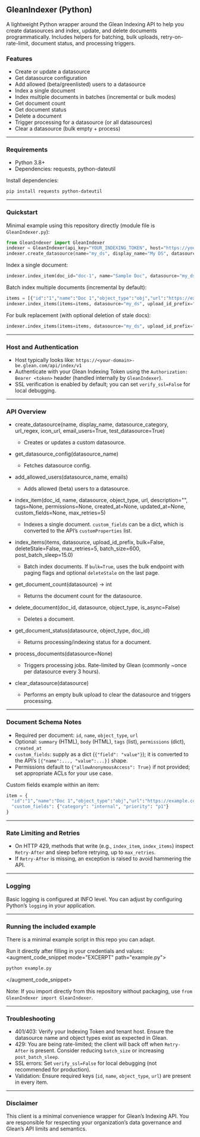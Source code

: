 ## GleanIndexer (Python)

A lightweight Python wrapper around the Glean Indexing API to help you create datasources and index, update, and delete documents programmatically. Includes helpers for batching, bulk uploads, retry-on-rate-limit, document status, and processing triggers.

### Features
- Create or update a datasource
- Get datasource configuration
- Add allowed (beta/greenlisted) users to a datasource
- Index a single document
- Index multiple documents in batches (incremental or bulk modes)
- Get document count
- Get document status
- Delete a document
- Trigger processing for a datasource (or all datasources)
- Clear a datasource (bulk empty + process)

---

### Requirements
- Python 3.8+
- Dependencies: requests, python-dateutil

Install dependencies:
````bash
pip install requests python-dateutil
````
---

### Quickstart

Minimal example using this repository directly (module file is `GleanIndexer.py`):
````python
from GleanIndexer import GleanIndexer
indexer = GleanIndexer(api_key="YOUR_INDEXING_TOKEN", host="https://your-domain-be.glean.com/api/index/v1")
indexer.create_datasource(name="my_ds", display_name="My DS", datasource_category="CRM", url_regex=r"https://example\\.com/.*", icon_url="https://example.com/icon.png")
````

Index a single document:
````python
indexer.index_item(doc_id="doc-1", name="Sample Doc", datasource="my_ds", object_type="my_object", url="https://example.com/doc-1", description="Hello world")
````

Batch index multiple documents (incremental by default):
````python
items = [{"id":"1","name":"Doc 1","object_type":"obj","url":"https://example.com/1"}, {"id":"2","name":"Doc 2","object_type":"obj","url":"https://example.com/2"}]
indexer.index_items(items=items, datasource="my_ds", upload_id_prefix="my_upload")
````

For bulk replacement (with optional deletion of stale docs):
````python
indexer.index_items(items=items, datasource="my_ds", upload_id_prefix="my_upload", bulk=True, deleteStale=True)
````

---

### Host and Authentication
- Host typically looks like: `https://<your-domain>-be.glean.com/api/index/v1`
- Authenticate with your Glean Indexing Token using the `Authorization: Bearer <token>` header (handled internally by `GleanIndexer`).
- SSL verification is enabled by default; you can set `verify_ssl=False` for local debugging.

---

### API Overview

- create_datasource(name, display_name, datasource_category, url_regex, icon_url, email_users=True, test_datasource=True)
  - Creates or updates a custom datasource.

- get_datasource_config(datasource_name)
  - Fetches datasource config.

- add_allowed_users(datasource_name, emails)
  - Adds allowed (beta) users to a datasource.

- index_item(doc_id, name, datasource, object_type, url, description="", tags=None, permissions=None, created_at=None, updated_at=None, custom_fields=None, max_retries=5)
  - Indexes a single document. `custom_fields` can be a dict, which is converted to the API’s `customProperties` list.

- index_items(items, datasource, upload_id_prefix, bulk=False, deleteStale=False, max_retries=5, batch_size=600, post_batch_sleep=15.0)
  - Batch index documents. If `bulk=True`, uses the bulk endpoint with paging flags and optional `deleteStale` on the last page.

- get_document_count(datasource) -> int
  - Returns the document count for the datasource.

- delete_document(doc_id, datasource, object_type, is_async=False)
  - Deletes a document.

- get_document_status(datasource, object_type, doc_id)
  - Returns processing/indexing status for a document.

- process_documents(datasource=None)
  - Triggers processing jobs. Rate-limited by Glean (commonly ~once per datasource every 3 hours).

- clear_datasource(datasource)
  - Performs an empty bulk upload to clear the datasource and triggers processing.

---

### Document Schema Notes
- Required per document: `id`, `name`, `object_type`, `url`
- Optional: `summary` (HTML), `body` (HTML), `tags` (list), `permissions` (dict), `created_at`
- `custom_fields`: supply as a dict (`{"field": "value"}`); it is converted to the API’s `[{"name":..., "value":...}]` shape.
- Permissions default to `{"allowAnonymousAccess": True}` if not provided; set appropriate ACLs for your use case.

Custom fields example within an item:
````python
item = {
  "id":"1","name":"Doc 1","object_type":"obj","url":"https://example.com/1",
  "custom_fields": {"category": "internal", "priority": "p1"}
}
````

---

### Rate Limiting and Retries
- On HTTP 429, methods that write (e.g., `index_item`, `index_items`) inspect `Retry-After` and sleep before retrying, up to `max_retries`.
- If `Retry-After` is missing, an exception is raised to avoid hammering the API.

---

### Logging
Basic logging is configured at INFO level. You can adjust by configuring Python’s `logging` in your application.

---

### Running the included example
There is a minimal example script in this repo you can adapt.

Run it directly after filling in your credentials and values:
<augment_code_snippet mode="EXCERPT" path="example.py">
````bash
python example.py
````
</augment_code_snippet>

Note: If you import directly from this repository without packaging, use `from GleanIndexer import GleanIndexer`.

---

### Troubleshooting
- 401/403: Verify your Indexing Token and tenant host. Ensure the datasource name and object types exist as expected in Glean.
- 429: You are being rate-limited; the client will back off when `Retry-After` is present. Consider reducing `batch_size` or increasing `post_batch_sleep`.
- SSL errors: Set `verify_ssl=False` for local debugging (not recommended for production).
- Validation: Ensure required keys (`id`, `name`, `object_type`, `url`) are present in every item.

---

### Disclaimer
This client is a minimal convenience wrapper for Glean’s Indexing API. You are responsible for respecting your organization’s data governance and Glean’s API limits and semantics.

